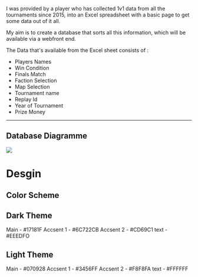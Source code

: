 I was provided by a player who has collected 1v1 data from all the tournaments since 2015, into an Excel spreadsheet with a basic page to get some data out of it all.

My aim is to create a database that sorts all this information, which will be available via a webfront end.

The Data that's available from the Excel sheet consists of :
- Players Names
- Win Condition
- Finals Match
- Faction Selection
- Map Selection
- Tournament name
- Replay Id
- Year of Tournament
- Prize Money

---
## Database Diagramme
<a href="https://dbdiagram.io/d/62b1f6e369be0b672c12b037"><img src="https://user-images.githubusercontent.com/20344151/174856217-badff298-7856-4cde-9e0e-9600ad5b3c0f.png" align="center"></a>



# Desgin

## Color Scheme


## Dark Theme
Main - #17181F
Accsent 1 - #6C722CB
Accsent 2 - #CD69C1
text - #EEEDFO

## Light Theme
Main - #070928
Accsent 1 - #3456FF
Accsent 2 - #F8F8FA
text - #FFFFFF

